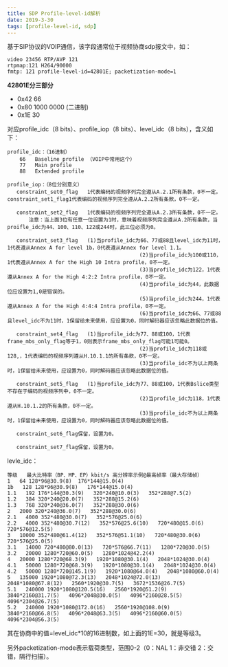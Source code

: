 ```yaml
---
title: SDP Profile-level-id解析
date: 2019-3-30
tags: [profile-level-id, sdp] 
---
```


基于SIP协议的VOIP通信，该字段通常位于视频协商sdp报文中，如：

```
video 23456 RTP/AVP 121  
rtpmap:121 H264/90000  
fmtp: 121 profile-level-id=42801E; packetization-mode=1  
```
<!--more-->



**42801E分三部分**

- 0x42 66
- 0x80 1000 0000 (二进制)
- 0x1E 30
 
对应profile_idc（8 bits）、profile_iop（8 bits）、level_idc（8 bits），含义如下：

    profile_idc：（16进制）
        66   Baseline profile （VOIP中常用这个）
        77   Main profile
        88   Extended profile
   
    profile_iop：（8位分别意义）
       constraint_set0_flag   1代表编码的视频序列完全遵从A.2.1所有条款，0不一定。
    constraint_set1_flag1代表编码的视频序列完全遵从A.2.2所有条款，0不一定。
    
       constraint_set2_flag   1代表编码的视频序列完全遵从A.2.3所有条款，0不一定。
           注意：当上面3位有任意一位设置为1时，意味着视频序列完全遵从A.2所有条款，当proifle_idc为44、100、110、122或244时，此三位必须为0。
           
       constraint_set3_flag   (1)当profile_idc为66、77或88且level_idc为11时，1代表遵从Annex A for level 1b，0代表遵从Annex for level 1.1。
                                               (2)当profile_idc为100或110，1代表遵从Annex A for the High 10 Intra profile，0不一定。
                                               (3)当profile_idc为122，1代表遵从Annex A for the High 4:2:2 Intra profile，0不一定。
                                               (4)当profile_idc为44，此数据位应设置为1,0是错误的。
                                               (5)当profile_idc为244，1代表遵从Annex A for the High 4:4:4 Intra profile，0不一定。
                                               (6)当profile_idc为66、77或88且level_idc不为11时，1保留给未来使用，应设置为0，同时解码器应该忽略此数据位的值。
       
       constraint_set4_flag   (1)当profile_idc为77、88或100，1代表frame_mbs_only_flag等于1，0则表示frame_mbs_only_flag可能1可能0。
                                               (2)当profile_idc为118或128,，1代表编码的视频序列遵从H.10.1.1的所有条款，0不一定。
                                               (3)当profile_idc不为以上两条时，1保留给未来使用，应设置为0，同时解码器应该忽略此数据位的值。
       
       constraint_set5_flag   (1)当profile_idc为77、88或100，1代表Bslice类型不存在于编码的视频序列中，0不一定。
                                               (2)当profile_idc为118，1代表遵从H.10.1.2的所有条款，0不一定。
                                               (3)当profile_idc不为以上两条时，1保留给未来使用，应设置为0，同时解码器应该忽略此数据位的值。
       
       constraint_set6_flag保留，设置为0。
       
       constraint_set7_flag保留，设置为0。
       
       
levle_idc：

    等级   最大比特率（BP、MP、EP）kbit/s 高分辨率示例@最高帧率（最大存储帧）
    1   64 128*96@30.9(8)  176*144@15.0(4)
    1b   128 128*96@30.9(8)   176*144@15.0(4)
    1.1   192 176*144@30.3(9)   320*240@10.0(3)   352*288@7.5(2)
    1.2   384 320*240@20.0(7)   352*288@15.2(6)
    1.3   768 320*240@36.0(7)   352*288@30.0(6)
    2   2000 320*240@36.0(7)   352*288@30.0(6)
    2.1   4000 352*480@30.0(7)   352*576@25.0(6)
    2.2   4000 352*480@30.7(12)   352*576@25.6(10)   720*480@15.0(6)   720*576@12.5(5)
    3   10000 352*480@61.4(12)   352*576@51.1(10)   720*480@30.0(6)   720*576@25.0(5)
    3.1   14000 720*480@80.0(13)   720*576@66.7(11)   1280*720@30.0(5)
    3.2   20000 1280*720@60.0(5)   1280*1024@42.2(4)
    4   20000 1280*720@68.3(9)   1920*1080@30.1(4)   2048*1024@30.0(4)
    4.1   50000 1280*720@68.3(9)   1920*1080@30.1(4)   2048*1024@30.0(4)
    4.2   50000 1280*720@145.1(9)   1920*1080@64.0(4)   2048*1080@60.0(4)
    5   135000 1920*1080@72.3(13)   2048*1024@72.0(13)   2048*1080@67.8(12)   2560*1920@30.7(5)   3672*1536@26.7(5)
    5.1   240000 1920*1080@120.5(16)   2560*1920@51.2(9)   3840*2160@31.7(5)   4096*2048@30.0(5)   4096*2160@28.5(5)   4096*2304@26.7(5)
    5.2   240000 1920*1080@172.0(16)   2560*1920@108.0(9)   3840*2160@66.8(5)   4096*2048@63.3(5)   4096*2160@60.0(5)   4096*2304@56.3(5)
     
 
其在协商中的值=level_idc*10的16进制数，如上面的1E=30，就是等级3。

另外packetization-mode表示载荷类型，范围0-2（0：NAL  1：非交错  2：交错，隔行扫描）。
 
